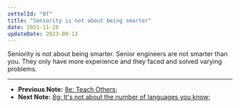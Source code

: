 ```yaml
---
zettelId: "8f"
title: "Seniority is not about being smarter"
date: 2021-11-28
updateDate: 2023-09-13
---
```


Seniority is not about being smarter. Senior engineers are not smarter than you. They only have more experience and they faced and solved varying problems.

---

- **Previous Note:** [8e: Teach Others](/notes/8e/);
- **Next Note:** [8g: It's not about the number of languages you know](/notes/8g/);
